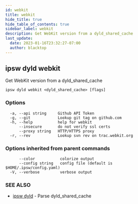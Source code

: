 ```yaml
---
id: webkit
title: webkit
hide_title: true
hide_table_of_contents: true
sidebar_label: webkit
description: Get WebKit version from a dyld_shared_cache
last_update:
  date: 2023-01-16T23:32:27-07:00
  author: blacktop
---
```

## ipsw dyld webkit

Get WebKit version from a dyld_shared_cache

```
ipsw dyld webkit <dyld_shared_cache> [flags]
```

### Options

```
  -a, --api string     Github API Token
  -g, --git            Lookup git tag on github.com
  -h, --help           help for webkit
      --insecure       do not verify ssl certs
      --proxy string   HTTP/HTTPS proxy
  -r, --rev            Lookup svn rev on trac.webkit.org
```

### Options inherited from parent commands

```
      --color           colorize output
      --config string   config file (default is $HOME/.ipsw/config.yaml)
  -V, --verbose         verbose output
```

### SEE ALSO

* [ipsw dyld](/docs/cli/ipsw/dyld)	 - Parse dyld_shared_cache

